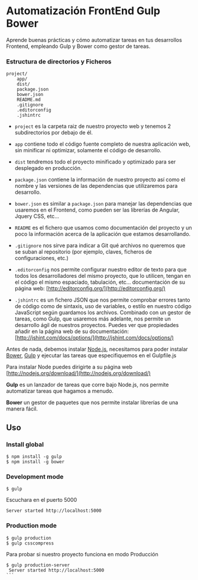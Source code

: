 # Automatización FrontEnd Gulp Bower
Aprende buenas prácticas y cómo automatizar tareas en tus desarrollos Frontend, empleando Gulp y Bower como gestor de tareas.
### Estructura de directorios y Ficheros
```
project/
    app/
    dist/
    package.json
    bower.json
    README.md
    .gitignore
    .editorconfig
    .jshintrc
```

* `project` es la carpeta raiz de nuestro proyecto web y tenemos 2
subdirectorios por debajo de él.

* `app` contiene todo el código fuente completo de nuestra aplicación
web, sin minificar ni optimizar, solamente el código de desarrollo.

* `dist` tendremos todo el proyecto minificado y optimizado para
ser desplegado en producción.

* `package.json` contiene la información de nuestro proyecto así
como el nombre y las versiones de las dependencias que utilizaremos
para desarrollo.

* `bower.json` es similar a `package.json` para manejar las
dependencias que usaremos en el Frontend, como pueden ser las
librerías de Angular, Jquery CSS, etc...

* `README` es el fichero que usamos como documentación del
proyecto y un poco la información acerca de la aplicación que
estamos desarrollando.

* `.gitignore` nos sirve para indicar a Git qué archivos no
queremos que se suban al repositorio (por ejemplo, claves, ficheros
de configuraciones, etc.)

* `.editorconfig` nos permite configurar nuestro editor de texto
para que todos los desarrolladores del mismo proyecto, que lo
utilicen, tengan en el código el mismo espaciado, tabulación, etc...
documentación de su página web:
[http://editorconfig.org/](http://editorconfig.org/)

* `.jshintrc` es un fichero JSON que nos permite comprobar
errores tanto de código como de sintaxis, uso de variables, o estilo en
nuestro código JavaScript según guardamos los archivos. Combinado
con un gestor de tareas, como Gulp, que usaremos más adelante, nos
permite un desarrollo ágil de nuestros proyectos.
Puedes ver que propiedades añadir en la página web de su documentación:
[http://jshint.com/docs/options/](http://jshint.com/docs/options/)


Antes de nada, debemos instalar [Node.js](https://nodejs.org/), necesitamos para poder instalar
[Bower](http://bower.io/), [Gulp](http://gulpjs.com/) y ejecutar las tareas que especifiquemos en el
Gulpfile.js

Para instalar Node puedes dirigirte a su página web
[http://nodejs.org/download/](http://nodejs.org/download/)

 **Gulp** es un lanzador de tareas que corre bajo Node.js, nos permite
automatizar tareas que hagamos a menudo.

**Bower** un gestor de paquetes que nos permite instalar librerías de una manera fácil.

## Uso

### Install global
```
$ npm install -g gulp
$ npm install -g bower
```
### Development mode
```
$ gulp
```
Escuchara en el puerto 5000

 ```
 Server started http://localhost:5000
 ```

### Production mode
```
$ gulp production
$ gulp csscompress
```
Para probar si nuestro proyecto funciona en modo Producción
````
$ gulp production-server
 Server started http://localhost:5000
```

